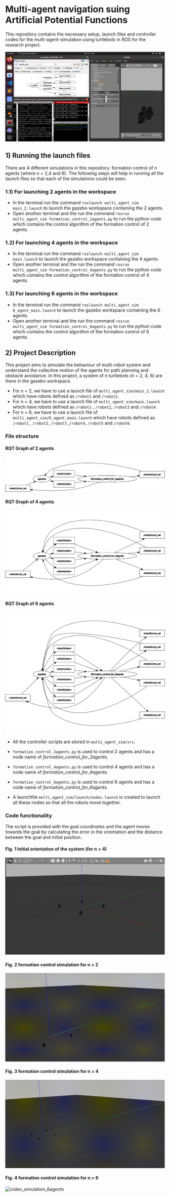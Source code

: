 # Multi-agent navigation suing Artificial Potential Functions
This repository contains the necessary setup, launch files and controller codes for the multi-agent-simulation using turtlebots in ROS for the research project.

![cover_image](https://github.com/AshwinC313/Design_Project_MEF376/blob/main/dop_ss1.png)

## 1) Running the launch files
There are 4 different simulations in this repository. formation control of n agents (where n = 2,4 and 6). The following steps will help in running all the launch files so that each of the simulations could be seen.

### 1.1) For launching 2 agents in the workspace
* In the terminal run the command ```roslaunch multi_agent_sim main_2.launch``` to launch the gazebo workspace containing the 2 agents.
* Open another terminal and the run the command ```rosrun multi_agent_sim formation_control_2agents.py``` to run the python code which contains the control algorithm of the formation control of 2 agents.

### 1.2) For launching 4 agents in the workspace
* In the terminal run the command ```roslaunch multi_agent_sim main.launch``` to launch the gazebo workspace containing the 4 agents.
* Open another terminal and the run the command ```rosrun multi_agent_sim formation_control_4agents.py``` to run the python code which contains the control algorithm of the formation control of 4 agents.

### 1.3) For launching 6 agents in the workspace
* In the terminal run the command ```roslaunch multi_agent_sim 6_agent_main.launch``` to launch the gazebo workspace containing the 6 agents.
* Open another terminal and the run the command ```rosrun multi_agent_sim formation_control_6agents.py``` to run the python code which contains the control algorithm of the formation control of 6 agents.

## 2) Project Description
This project aims to simulate the behaviour of multi-robot system and understand the collective motion of the agents for path planning and obstacle avoidance. In this project, a system of n turtlebots (n = 2, 4, 6) are there in the gazebo workspace.
* For n = 2, we have to use a launch file of ```multi_agent_sim/main_2.launch``` which have robots defined as ```/robot1``` and ```/robot2```.
* For n = 4, we have to use a launch file of ```multi_agent_sim/main.launch``` which have robots defined as ```/robot1``` , ```/robot2```, ```/robot3``` and ```/robot4```.
* For n = 6, we have to use a launch file of ```multi_agent_sim/6_agent_main.launch``` which have robots defined as ```/robot1``` , ```/robot2```, ```/robot3``` ,```/robot4```, ```/robot5``` and ```/robot6```.


###   File structure

#### RQT Graph of 2 agents
![rqt_graph_2_agents](https://github.com/AshwinC313/Design_Project_MEF376/blob/main/rqt_graph_for_2agents.png)

#### RQT Graph of 4 agents
![rqt_graph_4_agents](https://github.com/AshwinC313/Design_Project_MEF376/blob/main/rqt_graph_for_4agents.png)

#### RQT Graph of 6 agents
![rqt_graph_6_agents](https://github.com/AshwinC313/Design_Project_MEF376/blob/main/rqt_graph_for_6agents.png)

* All the controller scripts are stored in ```multi_agent_sim/src```.
 
* ```formation_control_2agents.py``` is used to control 2 agents and has a node name of _formation_control_for_2agents_.
* ```formation_control_4agents.py``` is used to control 4 agents and has a node name of _formation_control_for_4agents_.
* ```formation_control_6agents.py``` is used to control 6 agents and has a node name of _formation_control_for_6agents_.

* A launchfile ```multi_agent_sim/launch/nodes.launch``` is created to launch all these nodes so that all the robots move together.

### Code functionality
The script is provided with the goal coordinates and the agent moves towards the goal by calculating the error in the orientation and the distance between the goal and initial position.

####  Fig. 1 Initial orientation of the system (for n = 4)
![initial_orientation](https://github.com/AshwinC313/Design_Project_MEF376/blob/main/initial_orientation.png)

#### Fig. 2 formation control simulation for n = 2
![video_simulation_2agents](https://github.com/AshwinC313/Design_Project_MEF376/blob/main/formation_control_n%3D2.gif)

#### Fig. 3 formation control simulation for n = 4
![video_simulation_4agents](https://github.com/AshwinC313/Design_Project_MEF376/blob/main/formation_control_n%3D4.gif)

#### Fig. 4 formation control simulation for n = 6
![video_simulation_6agents](https://github.com/AshwinC313/Design_Project_MEF376/blob/main/formation_control_n%3D6.gif)





